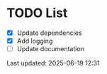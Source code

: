 # TODO List

- [x] Update dependencies
- [x] Add logging
- [ ] Update documentation

Last updated: 2025-06-19 12:31
